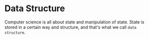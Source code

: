 # Data Structure

Computer science is all about state and manipulation of state. State is stored in a certain way and structure, and that's what we call `data structure`. 


